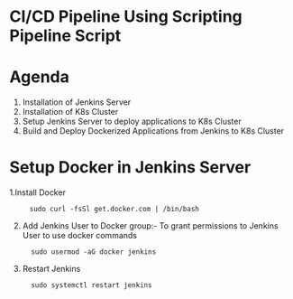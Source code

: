# CI/CD Pipeline Using Scripting Pipeline Script

# Agenda
1. Installation of Jenkins Server
2. Installation of K8s Cluster
3. Setup Jenkins Server to deploy applications to K8s Cluster
4. Build and Deploy Dockerized Applications from Jenkins to K8s Cluster

# Setup Docker in Jenkins Server
1.Install Docker

         sudo curl -fsSl get.docker.com | /bin/bash

2. Add Jenkins User to Docker group:- To grant permissions to Jenkins User to use docker commands

         sudo usermod -aG docker jenkins
         
3. Restart Jenkins

         sudo systemctl restart jenkins
